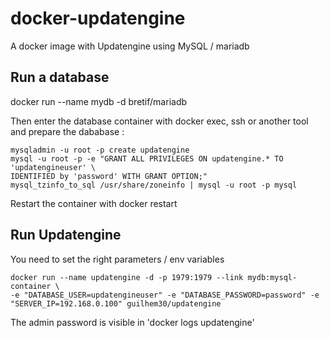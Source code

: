 # docker-updatengine

A docker image with Updatengine using MySQL / mariadb

[Updatengine]: http://www.updatengine.com/

## Run a database

   docker run --name mydb -d bretif/mariadb

Then enter the database container with docker exec, ssh or another tool and prepare the dababase :

    mysqladmin -u root -p create updatengine
    mysql -u root -p -e "GRANT ALL PRIVILEGES ON updatengine.* TO 'updatengineuser' \
    IDENTIFIED by 'password' WITH GRANT OPTION;"
    mysql_tzinfo_to_sql /usr/share/zoneinfo | mysql -u root -p mysql
    
Restart the container with docker restart

## Run Updatengine
You need to set the right parameters / env variables

    docker run --name updatengine -d -p 1979:1979 --link mydb:mysql-container \
    -e "DATABASE_USER=updatengineuser" -e "DATABASE_PASSWORD=password" -e "SERVER_IP=192.168.0.100" guilhem30/updatengine

The admin password is visible in 'docker logs updatengine'


